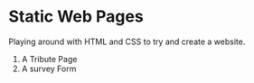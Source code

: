 # Static Web Pages
Playing around with HTML and CSS to try and create a website.
1) A Tribute Page
2) A survey Form
